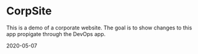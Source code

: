 # CorpSite

This is a demo of a corporate website.  The goal is to show changes to this app propigate through the DevOps app.

2020-05-07
